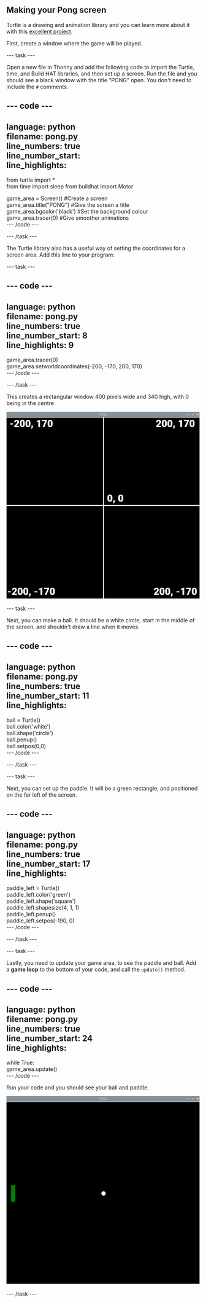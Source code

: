 ## Making your Pong screen

Turtle is a drawing and animation library and you can learn more about it with this [excellent project](https://projects.raspberrypi.org/en/projects/turtle-race). 


First, create a window where the game will be played. 

--- task ---

Open a new file in Thonny and add the following code to import the Turtle, time, and Build HAT libraries, and then set up a screen. Run the file and you should see a black window with the title "PONG" open. You don't need to include the `#` comments.

--- code ---
---
language: python   
filename: pong.py   
line_numbers: true   
line_number_start:   
line_highlights:   
---
from turtle import *   
from time import sleep from buildhat import Motor   

game_area = Screen() #Create a screen   
game_area.title("PONG") #Give the screen a title   
game_area.bgcolor('black') #Set the background colour   
game_area.tracer(0) #Give smoother animations   
--- /code ---

--- /task ---

The Turtle library also has a useful way of setting the coordinates for a screen area. Add this line to your program:

--- task ---

--- code ---
---
language: python   
filename: pong.py   
line_numbers: true   
line_number_start: 8   
line_highlights: 9   
---
game_area.tracer(0)   
game_area.setworldcoordinates(-200, -170, 200, 170)   
--- /code ---

--- /task ---

This creates a rectangular window 400 pixels wide and 340 high, with 0 being in the centre. 

![A screenshot of the game window, showing the co-ordinates of each corner and the centre. Top left is -200,170, top right is 200,170, bottom left is -200,-170, and bottom right is 200,-170. The centre is 0,0.](images/coords.png)

--- task ---

Next, you can make a ball. It should be a white circle, start in the middle of the screen, and shouldn't draw a line when it moves.

--- code ---
---
language: python   
filename: pong.py   
line_numbers: true   
line_number_start: 11   
line_highlights:   
---

ball = Turtle()   
ball.color('white')   
ball.shape('circle')   
ball.penup()   
ball.setpos(0,0)   
--- /code ---

--- /task ---

--- task ---

Next, you can set up the paddle. It will be a green rectangle, and positioned on the far left of the screen.

--- code ---
---
language: python   
filename: pong.py   
line_numbers: true   
line_number_start: 17   
line_highlights:    
---

paddle_left = Turtle()   
paddle_left.color('green')   
paddle_left.shape('square')   
paddle_left.shapesize(4, 1, 1)   
paddle_left.penup()   
paddle_left.setpos(-190, 0)   
--- /code ---

--- /task ---

--- task ---

Lastly, you need to update your game area, to see the paddle and ball. Add a **game loop** to the bottom of your code, and call the `update()` method.

--- code ---
---
language: python   
filename: pong.py   
line_numbers: true   
line_number_start: 24   
line_highlights:   
---

while True:   
    game_area.update()   
--- /code ---

Run your code and you should see your ball and paddle.

![A white ball in the centre of a black window, with a green paddle on the far left.](images/pong_static.png)

--- /task ---
